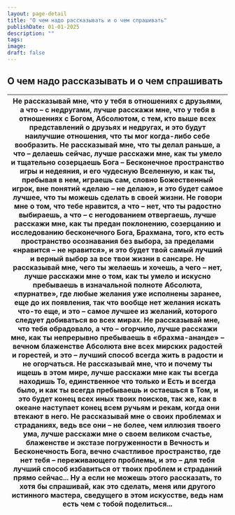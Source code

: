 ```yaml
---
layout: page-detail
title: "О чем надо рассказывать и о чем спрашивать"
publishDate: 01-01-2025
description: ""
tags:
image:
draft: false
---
```


## О чем надо рассказывать и о чем спрашивать
| Не рассказывай мне, что у тебя в отношениях с друзьями,  а что – с недругами, лучше расскажи мне, что у тебя в отношениях с Богом, Абсолютом,  с тем, кто выше всех представлений о друзьях и недругах,  и это будут наилучшие отношения,  что ты мог когда-либо себе вообразить. Не рассказывай мне, что ты делал раньше,  а что – делаешь сейчас, лучше расскажи мне,  как ты умело и тщательно созерцаешь Бога –  Бесконечное пространство игры и недеяния,  и его чудесную Вселенную, и как ты, пребывая в нем,  играешь сам, словно Божественный игрок,  вне понятий «делаю – не делаю», и это будет самое лучшее,  что ты можешь сделать в своей жизни. Не говори мне о том,  что тебе нравится, а что – нет,  что ты радостно выбираешь,  а что – с негодованием отвергаешь, лучше расскажи мне,  как ты предан поклонению, созерцанию и  исследованию бесконечного Бога, Брахмана, того, кто есть пространство осознавания без выбора,  за пределами «нравится – не нравится»,  и это будет твой самый лучший  и верный выбор за все твои жизни в сансаре. Не рассказывай мне, чего ты желаешь и хочешь,  а чего – нет, лучше расскажи мне о том,  как ты умело и искусно пребываешь в изначальной  полноте Абсолюта, «пурнатве», где любые желания уже исполнены заранее,  еще до их появления,  так что вообще нет желания искать что-то еще, и это – самое лучшее из желаний,  которого следует добиваться во всех мирах. Не рассказывай мне, что тебя обрадовало,  а что – огорчило, лучше расскажи мне,  как ты непрерывно пребываешь в «брахма-ананде» –  вечном блаженстве Абсолюта вне всех мирских радостей  и горестей, и это – лучший способ всегда жить в радости и не огорчаться. Не рассказывай мне, что и почему ты ищешь в этом мире,  лучше расскажи мне как ты всегда находишь То, единственное что только и Есть и всегда было,  и как ты всегда пребываешь и остаешься в Том,  и это будет конец всех иных твоих поисков, так же, как в океане наступает конец всем ручьям и рекам,  когда они втекают в него. Не рассказывай мне о своих проблемах и страданиях,  ведь все они – не более, чем иллюзия твоего ума, лучше расскажи мне о своем великом счастье,  блаженстве и экстазе погруженности в Вечность  и Бесконечность Бога,  вечно счастливое пространство,  где нет тебя – переживающего проблемы, и это – для тебя лучший способ избавиться  от твоих проблем и страданий прямо сейчас... Ну а если не можешь этого рассказать,  то хотя бы спрашивай, как это сделать,  меня или другого истинного мастера,  сведущего в этом искусстве, ведь нам есть чем с тобой поделиться... |
| ------------------------------------------------------------------------------------------------------------------------------------------------------------------------------------------------------------------------------------------------------------------------------------------------------------------------------------------------------------------------------------------------------------------------------------------------------------------------------------------------------------------------------------------------------------------------------------------------------------------------------------------------------------------------------------------------------------------------------------------------------------------------------------------------------------------------------------------------------------------------------------------------------------------------------------------------------------------------------------------------------------------------------------------------------------------------------------------------------------------------------------------------------------------------------------------------------------------------------------------------------------------------------------------------------------------------------------------------------------------------------------------------------------------------------------------------------------------------------------------------------------------------------------------------------------------------------------------------------------------------------------------------------------------------------------------------------------------------------------------------------------------------------------------------------------------------------------------------------------------------------------------------------------------------------------------------------------------------------------------------------------------------------------------------------------------------------------------------------------------------------------------------------------------------------------------------------------------------------------------------------------------------------------------------------------------------------------------------------------------------------------------------------------------------------------------------------------------------------------------------------------------------------------------------------------------------------------------------------------------------- |
  
  

